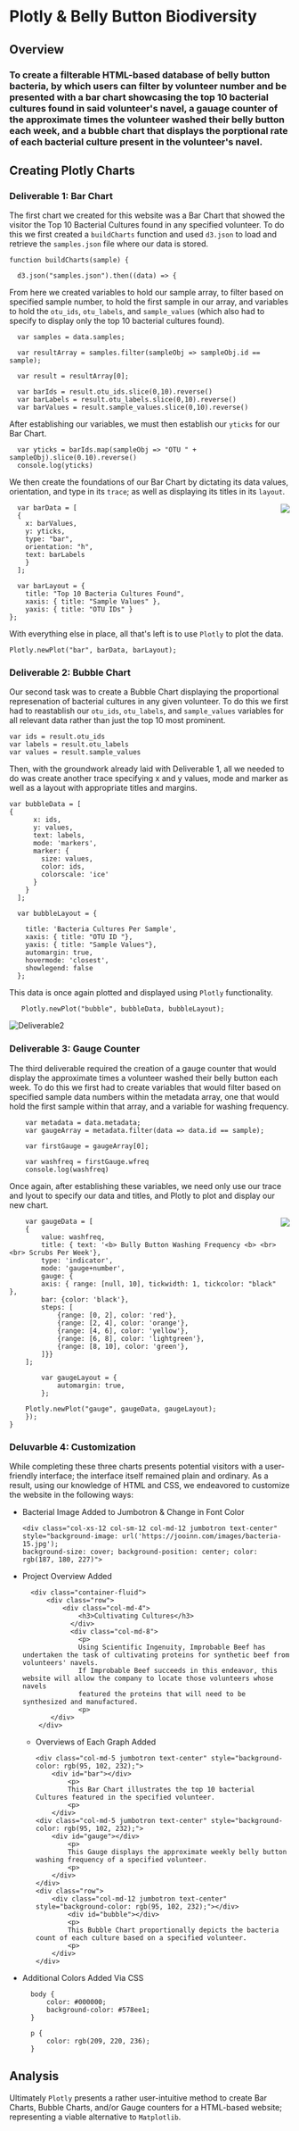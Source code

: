 # Plotly & Belly Button Biodiversity

## Overview

### To create a filterable HTML-based database of belly button bacteria, by which users can filter by volunteer number and be presented with a bar chart showcasing the top 10 bacterial cultures found in said volunteer's navel, a gauage counter of the approximate times the volunteer washed their belly button each week, and a bubble chart that displays the porptional rate of each bacterial culture present in the volunteer's navel. 


## Creating Plotly Charts

### Deliverable 1: Bar Chart

The first chart we created for this website was a Bar Chart that showed the visitor the Top 10 Bacterial Cultures found in any specified volunteer. To do this we first created a ``buildCharts`` function and used ``d3.json`` to load and retrieve the ``samples.json`` file where our data is stored. 

    function buildCharts(sample) {
    
      d3.json("samples.json").then((data) => {

From here we created variables to hold our sample array, to filter based on specified sample number, to hold the first sample in our array, and variables to hold the ``otu_ids``, ``otu_labels``, and ``sample_values`` (which also had to specify to display only the top 10 bacterial cultures found).

      var samples = data.samples;
      
      var resultArray = samples.filter(sampleObj => sampleObj.id == sample);
      
      var result = resultArray[0];
      
      var barIds = result.otu_ids.slice(0,10).reverse()
      var barLabels = result.otu_labels.slice(0,10).reverse()
      var barValues = result.sample_values.slice(0,10).reverse()
      
After establishing our variables, we must then establish our ``yticks`` for our Bar Chart. 

      var yticks = barIds.map(sampleObj => "OTU " + sampleObj).slice(0.10).reverse()
      console.log(yticks)

We then create the foundations of our Bar Chart by dictating its data values, orientation, and type in its ``trace``; as well as displaying its titles in its ``layout``. 

<img align="right" src="https://github.com/chrisknox97/plotly/blob/main/PNG/barchart.png">

      var barData = [
      {
        x: barValues,
        y: yticks,
        type: "bar",
        orientation: "h",
        text: barLabels 
        }
      ];
      
      var barLayout = {
        title: "Top 10 Bacteria Cultures Found",
        xaxis: { title: "Sample Values" },
        yaxis: { title: "OTU IDs" }
    }; 

With everything else in place, all that's left is to use ``Plotly`` to plot the data. 

    Plotly.newPlot("bar", barData, barLayout);

### Deliverable 2: Bubble Chart

Our second task was to create a Bubble Chart displaying the proportional represenation of bacterial cultures in any given volunteer. To do this we first had to reastablish our ``otu_ids``, ``otu_labels``, and ``sample_values`` variables for all relevant data rather than just the top 10 most prominent. 

    var ids = result.otu_ids
    var labels = result.otu_labels
    var values = result.sample_values
    
Then, with the groundwork already laid with Deliverable 1, all we needed to do was create another trace specifying x and y values, mode and marker as well as a layout with appropriate titles and margins. 

    var bubbleData = [
    {
          x: ids,
          y: values,
          text: labels,
          mode: 'markers',
          marker: {
            size: values,
            color: ids,
            colorscale: 'ice'
          }
        }
      ];
      
      var bubbleLayout = {
  
        title: 'Bacteria Cultures Per Sample',
        xaxis: { title: "OTU ID "},  
        yaxis: { title: "Sample Values"},  
        automargin: true,
        hovermode: 'closest',   
        showlegend: false
      };  
      
This data is once again plotted and displayed using ``Plotly`` functionality. 

       Plotly.newPlot("bubble", bubbleData, bubbleLayout);  
       
![Deliverable2](https://github.com/chrisknox97/plotly/blob/main/PNG/bubblechart.png)  

### Deliverable 3: Gauge Counter

The third deliverable required the creation of a gauge counter that would display the approximate times a volunteer washed their belly button each week. To do this we first had to create variables that would filter based on specified sample data numbers within the metadata array, one that would hold the first sample within that array, and a variable for washing frequency. 

        var metadata = data.metadata;
        var gaugeArray = metadata.filter(data => data.id == sample);
        
        var firstGauge = gaugeArray[0];
        
        var washfreq = firstGauge.wfreq
        console.log(washfreq)
        
Once again, after establishing these variables, we need only use our trace and lyout to specify our data and titles, and Plotly to plot and display our new chart. 

<img align="right" src="https://github.com/chrisknox97/plotly/blob/main/PNG/gauge.png">

        var gaugeData = [
        {
            value: washfreq,
            title: { text: '<b> Bully Button Washing Frequency <b> <br><br> Scrubs Per Week'},
            type: 'indicator',
            mode: 'gauge+number',
            gauge: {
            axis: { range: [null, 10], tickwidth: 1, tickcolor: "black" },
            bar: {color: 'black'},
            steps: [
                {range: [0, 2], color: 'red'},
                {range: [2, 4], color: 'orange'},
                {range: [4, 6], color: 'yellow'},
                {range: [6, 8], color: 'lightgreen'},
                {range: [8, 10], color: 'green'},
            ]}}
        ];
        
            var gaugeLayout = { 
                automargin: true,  
            };

        Plotly.newPlot("gauge", gaugeData, gaugeLayout);
        });
    }

### Deluvarble 4: Customization

While completing these three charts presents potential visitors with a user-friendly interface; the interface itself remained plain and ordinary. As a result, using our knowledge of HTML and CSS, we endeavored to customize the website in the following ways:

* Bacterial Image Added to Jumbotron & Change in Font Color

      <div class="col-xs-12 col-sm-12 col-md-12 jumbotron text-center" style="background-image: url('https://jooinn.com/images/bacteria-15.jpg');
      background-size: cover; background-position: center; color: rgb(187, 180, 227)">
      
* Project Overview Added

        <div class="container-fluid">
            <div class="row">
                <div class="col-md-4">
                    <h3>Cultivating Cultures</h3>
                  </div>
                  <div class="col-md-8">
                    <p>
                    Using Scientific Ingenuity, Improbable Beef has undertaken the task of cultivating proteins for synthetic beef from volunteers' navels. 
                    If Improbable Beef succeeds in this endeavor, this website will allow the company to locate those volunteers whose navels  
                    featured the proteins that will need to be synthesized and manufactured. 
                    <p>
             </div>
          </div>
   
  * Overviews of Each Graph Added

        <div class="col-md-5 jumbotron text-center" style="background-color: rgb(95, 102, 232);">
            <div id="bar"></div>
                <p>
                This Bar Chart illustrates the top 10 bacterial Cultures featured in the specified volunteer. 
                <p>
            </div>
        <div class="col-md-5 jumbotron text-center" style="background-color: rgb(95, 102, 232);">
            <div id="gauge"></div>
                <p>
                This Gauge displays the approximate weekly belly button washing frequency of a specified volunteer.
                <p>
            </div>
        </div>
        <div class="row">
            <div class="col-md-12 jumbotron text-center" style="background-color: rgb(95, 102, 232);"></div>
                <div id="bubble"></div>
                <p>
                This Bubble Chart proportionally depicts the bacteria count of each culture based on a specified volunteer.
                <p>
            </div>
        </div>

* Additional Colors Added Via CSS

        body {
            color: #000000;
            background-color: #578ee1;
        }

        p {
            color: rgb(209, 220, 236);
        }


## Analysis

Ultimately ``Plotly`` presents a rather user-intuitive method to create Bar Charts, Bubble Charts, and/or Gauge counters for a HTML-based website; representing a viable alternative to ``Matplotlib``. 

